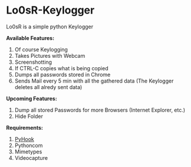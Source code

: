 # Lo0sR-Keylogger
Lo0sR is a simple python Keylogger

<strong>Available Features: </strong><br>
1. Of course Keylogging<br>
2. Takes Pictures with Webcam<br>
3. Screenshotting<br>
4. If CTRL-C copies what is being copied<br>
5. Dumps all passwords stored in Chrome<br>
6. Sends Mail every 5 min with all the gathered data (The Keylogger deletes all alredy sent data)<br>


<strong>Upcoming Features: </strong><br>
1. Dump all stored Passwords for more Browsers (Internet Explorer, etc.)<br>
2. Hide Folder<br>

<strong>Requirements: </strong><br>
1. <a href="https://sourceforge.net/projects/pyhook/">PyHook</a><br>
2. Pythoncom<br>
3. Mimetypes<br>
4. Videocapture<br>
